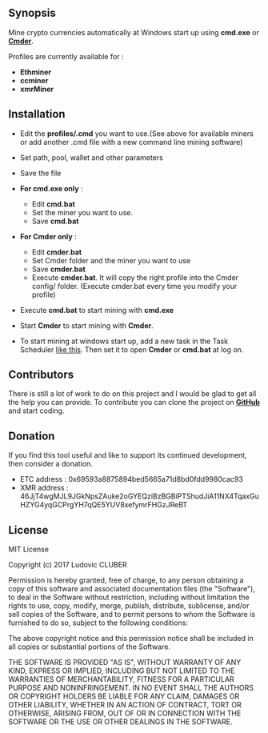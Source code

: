 ## Synopsis

Mine crypto currencies automatically at Windows start up using **cmd.exe** or [**Cmder**](http://cmder.net).

Profiles are currently available for :
  - **Ethminer**
  - **ccminer**
  - **xmrMiner**

## Installation

  - Edit the **profiles/<minerName>.cmd** you want to use.(See above for available miners or add another <minerName>.cmd file with a new command line mining software)
  - Set path, pool, wallet and other parameters
  - Save the file

  - **For cmd.exe only** :
    - Edit **cmd.bat**
    - Set the miner you want to use.
    - Save **cmd.bat**

  - **For Cmder only** :
    - Edit **cmder.bat**
    - Set Cmder folder and the miner you want to use
    - Save **cmder.bat**
    - Execute **cmder.bat**. It will copy the right profile into the Cmder config/ folder. (Execute cmder.bat every time you modify your profile)

  - Execute **cmd.bat** to start mining with **cmd.exe**
  - Start **Cmder** to start mining with **Cmder**.


  - To start mining at windows start up, add a new task in the Task Scheduler [like this](https://www.howtogeek.com/138159/how-to-enable-programs-and-custom-scripts-to-run-at-boot/). Then set it to open **Cmder** or **cmd.bat** at log on.


## Contributors

There is still a lot of work to do on this project and I would be glad to get all the help you can provide.
To contribute you can clone the project on **[GitHub](https://github.com/LCluber/AutoMine)** and start coding.

## Donation

  If you find this tool useful and like to support its continued development, then consider a donation.
  
  - ETC address : 0x69593a8875894bed5665a71d8bd0fdd9980cac93
  - XMR address : 46JjT4wgMJL9JGkNpsZAuke2oGYEQziBzBGBiPTShudJiA11NX4TqaxGuHZYG4yqGCPrgYH7qQE5YUV8xefymrFHGzJReBT

## License

MIT License

Copyright (c) 2017 Ludovic CLUBER

Permission is hereby granted, free of charge, to any person obtaining a copy
of this software and associated documentation files (the "Software"), to deal
in the Software without restriction, including without limitation the rights
to use, copy, modify, merge, publish, distribute, sublicense, and/or sell
copies of the Software, and to permit persons to whom the Software is
furnished to do so, subject to the following conditions:

The above copyright notice and this permission notice shall be included in all
copies or substantial portions of the Software.

THE SOFTWARE IS PROVIDED "AS IS", WITHOUT WARRANTY OF ANY KIND, EXPRESS OR
IMPLIED, INCLUDING BUT NOT LIMITED TO THE WARRANTIES OF MERCHANTABILITY,
FITNESS FOR A PARTICULAR PURPOSE AND NONINFRINGEMENT. IN NO EVENT SHALL THE
AUTHORS OR COPYRIGHT HOLDERS BE LIABLE FOR ANY CLAIM, DAMAGES OR OTHER
LIABILITY, WHETHER IN AN ACTION OF CONTRACT, TORT OR OTHERWISE, ARISING FROM,
OUT OF OR IN CONNECTION WITH THE SOFTWARE OR THE USE OR OTHER DEALINGS IN THE
SOFTWARE.
